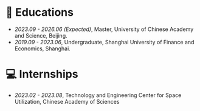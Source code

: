 # 📖 Educations

- _2023.09 - 2026.06 (Expected)_, Master, University of Chinese Academy and Science, Beijing.
- _2019.09 - 2023.06_, Undergraduate, Shanghai University of Finance and Economics, Shanghai.

# 💻 Internships

- _2023.02 - 2023.08_, Technology and Engineering Center for Space Utilization, Chinese Academy of Sciences

